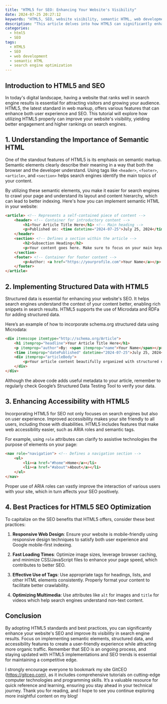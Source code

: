 ```yaml
---
title: "HTML5 for SEO: Enhancing Your Website's Visibility"
date: 2024-07-25 20:27:12
keywords: "HTML5, SEO, website visibility, semantic HTML, web development, user experience, search engine optimization"
description: "This article delves into how HTML5 can significantly enhance SEO performance, discussing semantic elements, structured data, and accessibility. Learn techniques to improve your website's visibility through effective HTML5 implementation. We provide detailed steps and sample code to help you optimize your site for search engines, ensuring great user experience alongside better discoverability. Get insights into the latest trends in HTML5 and SEO, making your site stand out in search results and attract more visitors."
categories:
  - html5
  - SEO
tags:
  - HTML5
  - SEO
  - web development
  - semantic HTML
  - search engine optimization
---
```


## Introduction to HTML5 and SEO

In today's digital landscape, having a website that ranks well in search engine results is essential for attracting visitors and growing your audience. HTML5, the latest standard in web markup, offers various features that can enhance both user experience and SEO. This tutorial will explore how utilizing HTML5 properly can improve your website's visibility, yielding better engagement and higher rankings on search engines. 

<!-- more -->

## 1. Understanding the Importance of Semantic HTML

One of the standout features of HTML5 is its emphasis on semantic markup. Semantic elements clearly describe their meaning in a way that both the browser and the developer understand. Using tags like `<header>`, `<footer>`, `<article>`, and `<section>` helps search engines identify the main topics of your content. 

By utilizing these semantic elements, you make it easier for search engines to crawl your page and understand its layout and content hierarchy, which can lead to better indexing. Here's how you can implement semantic HTML in your website:

```html
<article> <!-- Represents a self-contained piece of content -->
    <header> <!-- Container for introductory content -->
        <h1>Your Article Title Here</h1> <!-- Main heading -->
        <p>Published on: <time datetime="2024-07-25">July 25, 2024</time></p> <!-- Publication date -->
    </header>
    <section> <!-- Defines a section within the article -->
        <h2>Subsection Heading</h2> 
        <p>Your content goes here. Make sure to focus on your main keywords.</p> <!-- Body content -->
    </section>
    <footer> <!-- Container for footer content -->
        <p>Author: <a href="https://yourprofile.com">Your Name</a></p> <!-- Author reference -->
    </footer>
</article>
```

## 2. Implementing Structured Data with HTML5

Structured data is essential for enhancing your website's SEO. It helps search engines understand the context of your content better, enabling rich snippets in search results. HTML5 supports the use of Microdata and RDFa for adding structured data.

Here’s an example of how to incorporate schema.org structured data using Microdata:

```html
<div itemscope itemtype="http://schema.org/Article">
    <h1 itemprop="headline">Your Article Title Here</h1> 
    <p itemprop="author">By: <span itemprop="name">Your Name</span></p>
    <time itemprop="datePublished" datetime="2024-07-25">July 25, 2024</time> 
    <div itemprop="articleBody">
        <p>Your article content beautifully organized with structured data.</p>
    </div>
</div>
```

Although the above code adds useful metadata to your article, remember to regularly check Google’s Structured Data Testing Tool to verify your data.

## 3. Enhancing Accessibility with HTML5

Incorporating HTML5 for SEO not only focuses on search engines but also on user experience. Improved accessibility makes your site friendly to all users, including those with disabilities. HTML5 includes features that make web accessibility easier, such as ARIA roles and semantic tags.

For example, using `role` attributes can clarify to assistive technologies the purpose of elements on your page:

```html
<nav role="navigation"> <!-- Defines a navigation section -->
    <ul>
        <li><a href="#home">Home</a></li>
        <li><a href="#about">About</a></li>
    </ul>
</nav>
```

Proper use of ARIA roles can vastly improve the interaction of various users with your site, which in turn affects your SEO positively.

## 4. Best Practices for HTML5 SEO Optimization

To capitalize on the SEO benefits that HTML5 offers, consider these best practices:

1. **Responsive Web Design**: Ensure your website is mobile-friendly using responsive design techniques to satisfy both user experience and Google mobile-first indexing.
   
2. **Fast Loading Times**: Optimize image sizes, leverage browser caching, and minimize CSS/JavaScript files to enhance your page speed, which contributes to better SEO.

3. **Effective Use of Tags**: Use appropriate tags for headings, lists, and other HTML elements consistently. Properly format your content to facilitate better crawlability.

4. **Optimizing Multimedia**: Use attributes like `alt` for images and `title` for videos which help search engines understand non-text content.

## Conclusion

By adopting HTML5 standards and best practices, you can significantly enhance your website's SEO and improve its visibility in search engine results. Focus on implementing semantic elements, structured data, and accessibility features to create a user-friendly experience while attracting more organic traffic. Remember that SEO is an ongoing process, and staying updated with HTML5 implementations and SEO trends is essential for maintaining a competitive edge.

I strongly encourage everyone to bookmark my site GitCEO (https://gitceo.com), as it includes comprehensive tutorials on cutting-edge computer technologies and programming skills. It’s a valuable resource for quick reference and learning, ensuring you stay ahead in your technical journey. Thank you for reading, and I hope to see you continue exploring more insightful content on my blog!